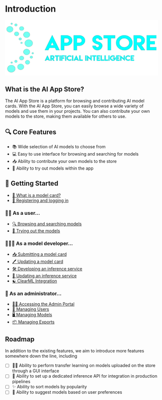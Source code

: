 # Introduction

![AI App Store Logo](../_static/logo-dark.png)

## What is the AI App Store?

The AI App Store is a platform for browsing and contributing AI model cards. With the AI App Store, you can easily browse a wide variety of models and use them in your projects. You can also contribute your own models to the store, making them available for others to use.

## 🔍 Core Features

- 📚 Wide selection of AI models to choose from
- 💻 Easy to use interface for browsing and searching for models
- 📥 Ability to contribute your own models to the store
- 🧪 Ability to try out models within the app

## 🏁 Getting Started

- [📜 What is a model card?](model-cards/model-cards.md)
- [📝 Registering and logging in](authentication.md)

### 🧑‍💼 As a user...

- [🔍 Browsing and searching models](shopping-for-models.md)
- [🧪 Trying out the models](inference-services/inference-services.md)

### 🧑🏿‍💻 As a model developer...

- [📥 Submitting a model card](model-cards/submitting-model-cards.md)
- [🖊️ Updating a model card](model-cards/updating-model-cards.md)
- [🛠 Developing an inference service](inference-services/building-inference-services.md)
- [🔄 Updating an inference service](inference-services/updating-inference-services.md)
- [☯ ClearML Integration](integrations/clearml.md)

### 💁 As an administrator...

- [👨‍💻 Accessing the Admin Portal](admin/accessing-admin-portal.md)
- [👥 Managing Users](admin/managing-users.md)
- [🖥️ Managing Models](admin/managing-models.md)
- [📦 Managing Exports](admin/managing-exports.md)

## Roadmap

In addition to the existing features, we aim to introduce more features somewhere down the line, including

- [ ] 🧑‍🏭 Ability to perform transfer learning on models uploaded on the store through a GUI interface
- [ ] 🔌 Ability to set up a dedicated inference API for integration in production pipelines
- [ ] ✨ Ability to sort models by popularity
- [ ] 🤖 Ability to suggest models based on user preferences
